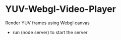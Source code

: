 # YUV-Webgl-Video-Player
Render YUV frames using Webgl canvas

* run (node server) to start the server
